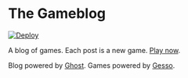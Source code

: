 The Gameblog
============

[![Deploy](https://www.herokucdn.com/deploy/button.png)][deploy]


A blog of games. Each post is a new game. [Play now][home].

Blog powered by [Ghost][]. Games powered by [Gesso][].


[deploy]: https://heroku.com/deploy
[home]: http://gameblog.gessojs.com/
[ghost]: https://github.com/TryGhost/Ghost
[gesso]: https://github.com/gessojs/gessojs
